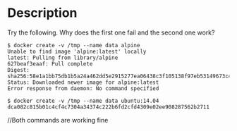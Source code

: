 # Description

Try the following. Why does the first one fail and the second one work?

    $ docker create -v /tmp --name data alpine
    Unable to find image 'alpine:latest' locally
    latest: Pulling from library/alpine
    627beaf3eaaf: Pull complete
    Digest: sha256:58e1a1bb75db1b5a24a462dd5e2915277ea06438c3f105138f97eb53149673c4
    Status: Downloaded newer image for alpine:latest
    Error response from daemon: No command specified

    $ docker create -v /tmp --name data ubuntu:14.04
    dca082c815b01c4cf4c7304a34374c222b6fd2cfd4309e02ee908287562b2711

//Both commands are working fine

